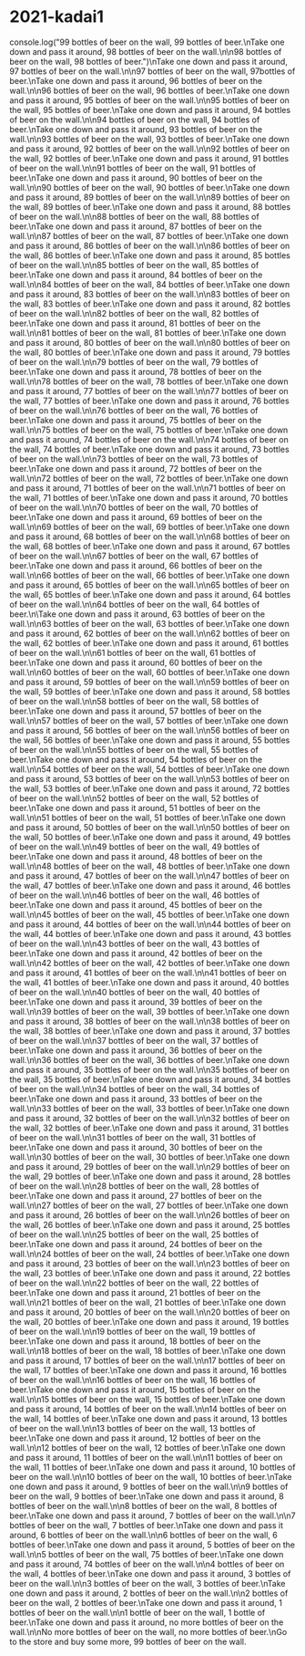 # 2021-kadai1
console.log("99 bottles of beer on the wall, 99 bottles of beer.\nTake one down and pass it around, 98 bottles of beer on the wall.\n\n98 bottles of beer on the wall, 98 bottles of beer.")\nTake one down and pass it around, 97 bottles of beer on the wall.\n\n97 bottles of beer on the wall, 97bottles of beer.\nTake one down and pass it around, 96 bottles of beer on the wall.\n\n96 bottles of beer on the wall, 96 bottles of beer.\nTake one down and pass it around, 95 bottles of beer on the wall.\n\n95 bottles of beer on the wall, 95 bottles of beer.\nTake one down and pass it around, 94 bottles of beer on the wall.\n\n94 bottles of beer on the wall, 94 bottles of beer.\nTake one down and pass it around, 93 bottles of beer on the wall.\n\n93 bottles of beer on the wall, 93 bottles of beer.\nTake one down and pass it around, 92 bottles of beer on the wall.\n\n92 bottles of beer on the wall, 92 bottles of beer.\nTake one down and pass it around, 91 bottles of beer on the wall.\n\n91 bottles of beer on the wall, 91 bottles of beer.\nTake one down and pass it around, 90 bottles of beer on the wall.\n\n90 bottles of beer on the wall, 90 bottles of beer.\nTake one down and pass it around, 89 bottles of beer on the wall.\n\n89 bottles of beer on the wall, 89 bottles of beer.\nTake one down and pass it around, 88 bottles of beer on the wall.\n\n88 bottles of beer on the wall, 88 bottles of beer.\nTake one down and pass it around, 87 bottles of beer on the wall.\n\n87 bottles of beer on the wall, 87 bottles of beer.\nTake one down and pass it around, 86 bottles of beer on the wall.\n\n86 bottles of beer on the wall, 86 bottles of beer.\nTake one down and pass it around, 85 bottles of beer on the wall.\n\n85 bottles of beer on the wall, 85 bottles of beer.\nTake one down and pass it around, 84 bottles of beer on the wall.\n\n84 bottles of beer on the wall, 84 bottles of beer.\nTake one down and pass it around, 83 bottles of beer on the wall.\n\n83 bottles of beer on the wall, 83 bottles of beer.\nTake one down and pass it around, 82 bottles of beer on the wall.\n\n82 bottles of beer on the wall, 82 bottles of beer.\nTake one down and pass it around, 81 bottles of beer on the wall.\n\n81 bottles of beer on the wall, 81 bottles of beer.\nTake one down and pass it around, 80 bottles of beer on the wall.\n\n80 bottles of beer on the wall, 80 bottles of beer.\nTake one down and pass it around, 79 bottles of beer on the wall.\n\n79 bottles of beer on the wall, 79 bottles of beer.\nTake one down and pass it around, 78 bottles of beer on the wall.\n\n78 bottles of beer on the wall, 78 bottles of beer.\nTake one down and pass it around, 77 bottles of beer on the wall.\n\n77 bottles of beer on the wall, 77 bottles of beer.\nTake one down and pass it around, 76 bottles of beer on the wall.\n\n76 bottles of beer on the wall, 76 bottles of beer.\nTake one down and pass it around, 75 bottles of beer on the wall.\n\n75 bottles of beer on the wall, 75 bottles of beer.\nTake one down and pass it around, 74 bottles of beer on the wall.\n\n74 bottles of beer on the wall, 74 bottles of beer.\nTake one down and pass it around, 73 bottles of beer on the wall.\n\n73 bottles of beer on the wall, 73 bottles of beer.\nTake one down and pass it around, 72 bottles of beer on the wall.\n\n72 bottles of beer on the wall, 72 bottles of beer.\nTake one down and pass it around, 71 bottles of beer on the wall.\n\n71 bottles of beer on the wall, 71 bottles of beer.\nTake one down and pass it around, 70 bottles of beer on the wall.\n\n70 bottles of beer on the wall, 70 bottles of beer.\nTake one down and pass it around, 69 bottles of beer on the wall.\n\n69 bottles of beer on the wall, 69 bottles of beer.\nTake one down and pass it around, 68 bottles of beer on the wall.\n\n68 bottles of beer on the wall, 68 bottles of beer.\nTake one down and pass it around, 67 bottles of beer on the wall.\n\n67 bottles of beer on the wall, 67 bottles of beer.\nTake one down and pass it around, 66 bottles of beer on the wall.\n\n66 bottles of beer on the wall, 66 bottles of beer.\nTake one down and pass it around, 65 bottles of beer on the wall.\n\n65 bottles of beer on the wall, 65 bottles of beer.\nTake one down and pass it around, 64 bottles of beer on the wall.\n\n64 bottles of beer on the wall, 64 bottles of beer.\n\Take one down and pass it around, 63 bottles of beer on the wall.\n\n63 bottles of beer on the wall, 63 bottles of beer.\nTake one down and pass it around, 62 bottles of beer on the wall.\n\n62 bottles of beer on the wall, 62 bottles of beer.\nTake one down and pass it around, 61 bottles of beer on the wall.\n\n61 bottles of beer on the wall, 61 bottles of beer.\nTake one down and pass it around, 60 bottles of beer on the wall.\n\n60 bottles of beer on the wall, 60 bottles of beer.\nTake one down and pass it around, 59 bottles of beer on the wall.\n\n59 bottles of beer on the wall, 59 bottles of beer.\nTake one down and pass it around, 58 bottles of beer on the wall.\n\n58 bottles of beer on the wall, 58 bottles of beer.\nTake one down and pass it around, 57 bottles of beer on the wall.\n\n57 bottles of beer on the wall, 57 bottles of beer.\nTake one down and pass it around, 56 bottles of beer on the wall.\n\n56 bottles of beer on the wall, 56 bottles of beer.\nTake one down and pass it around, 55 bottles of beer on the wall.\n\n55 bottles of beer on the wall, 55 bottles of beer.\nTake one down and pass it around, 54 bottles of beer on the wall.\n\n54 bottles of beer on the wall, 54 bottles of beer.\nTake one down and pass it around, 53 bottles of beer on the wall.\n\n53 bottles of beer on the wall, 53 bottles of beer.\nTake one down and pass it around, 72 bottles of beer on the wall.\n\n52 bottles of beer on the wall, 52 bottles of beer.\nTake one down and pass it around, 51 bottles of beer on the wall.\n\n51 bottles of beer on the wall, 51 bottles of beer.\nTake one down and pass it around, 50 bottles of beer on the wall.\n\n50 bottles of beer on the wall, 50 bottles of beer.\nTake one down and pass it around, 49 bottles of beer on the wall.\n\n49 bottles of beer on the wall, 49 bottles of beer.\nTake one down and pass it around, 48 bottles of beer on the wall.\n\n48 bottles of beer on the wall, 48 bottles of beer.\nTake one down and pass it around, 47 bottles of beer on the wall.\n\n47 bottles of beer on the wall, 47 bottles of beer.\nTake one down and pass it around, 46 bottles of beer on the wall.\n\n46 bottles of beer on the wall, 46 bottles of beer.\nTake one down and pass it around, 45 bottles of beer on the wall.\n\n45 bottles of beer on the wall, 45 bottles of beer.\nTake one down and pass it around, 44 bottles of beer on the wall.\n\n44 bottles of beer on the wall, 44 bottles of beer.\nTake one down and pass it around, 43 bottles of beer on the wall.\n\n43 bottles of beer on the wall, 43 bottles of beer.\nTake one down and pass it around, 42 bottles of beer on the wall.\n\n42 bottles of beer on the wall, 42 bottles of beer.\nTake one down and pass it around, 41 bottles of beer on the wall.\n\n41 bottles of beer on the wall, 41 bottles of beer.\nTake one down and pass it around, 40 bottles of beer on the wall.\n\n40 bottles of beer on the wall, 40 bottles of beer.\nTake one down and pass it around, 39 bottles of beer on the wall.\n\n39 bottles of beer on the wall, 39 bottles of beer.\nTake one down and pass it around, 38 bottles of beer on the wall.\n\n38 bottles of beer on the wall, 38 bottles of beer.\nTake one down and pass it around, 37 bottles of beer on the wall.\n\n37 bottles of beer on the wall, 37 bottles of beer.\nTake one down and pass it around, 36 bottles of beer on the wall.\n\n36 bottles of beer on the wall, 36 bottles of beer.\nTake one down and pass it around, 35 bottles of beer on the wall.\n\n35 bottles of beer on the wall, 35 bottles of beer.\nTake one down and pass it around, 34 bottles of beer on the wall.\n\n34 bottles of beer on the wall, 34 bottles of beer.\nTake one down and pass it around, 33 bottles of beer on the wall.\n\n33 bottles of beer on the wall, 33 bottles of beer.\nTake one down and pass it around, 32 bottles of beer on the wall.\n\n32 bottles of beer on the wall, 32 bottles of beer.\nTake one down and pass it around, 31 bottles of beer on the wall.\n\n31 bottles of beer on the wall, 31 bottles of beer.\nTake one down and pass it around, 30 bottles of beer on the wall.\n\n30 bottles of beer on the wall, 30 bottles of beer.\nTake one down and pass it around, 29 bottles of beer on the wall.\n\n29 bottles of beer on the wall, 29 bottles of beer.\nTake one down and pass it around, 28 bottles of beer on the wall.\n\n28 bottles of beer on the wall, 28 bottles of beer.\nTake one down and pass it around, 27 bottles of beer on the wall.\n\n27 bottles of beer on the wall, 27 bottles of beer.\nTake one down and pass it around, 26 bottles of beer on the wall.\n\n26 bottles of beer on the wall, 26 bottles of beer.\nTake one down and pass it around, 25 bottles of beer on the wall.\n\n25 bottles of beer on the wall, 25 bottles of beer.\nTake one down and pass it around, 24 bottles of beer on the wall.\n\n24 bottles of beer on the wall, 24 bottles of beer.\nTake one down and pass it around, 23 bottles of beer on the wall.\n\n23 bottles of beer on the wall, 23 bottles of beer.\nTake one down and pass it around, 22 bottles of beer on the wall.\n\n22 bottles of beer on the wall, 22 bottles of beer.\nTake one down and pass it around, 21 bottles of beer on the wall.\n\n21 bottles of beer on the wall, 21 bottles of beer.\nTake one down and pass it around, 20 bottles of beer on the wall.\n\n20 bottles of beer on the wall, 20 bottles of beer.\nTake one down and pass it around, 19 bottles of beer on the wall.\n\n19 bottles of beer on the wall, 19 bottles of beer.\nTake one down and pass it around, 18 bottles of beer on the wall.\n\n18 bottles of beer on the wall, 18 bottles of beer.\nTake one down and pass it around, 17 bottles of beer on the wall.\n\n17 bottles of beer on the wall, 17 bottles of beer.\nTake one down and pass it around, 16 bottles of beer on the wall.\n\n16 bottles of beer on the wall, 16 bottles of beer.\nTake one down and pass it around, 15 bottles of beer on the wall.\n\n15 bottles of beer on the wall, 15 bottles of beer.\nTake one down and pass it around, 14 bottles of beer on the wall.\n\n14 bottles of beer on the wall, 14 bottles of beer.\nTake one down and pass it around, 13 bottles of beer on the wall.\n\n13 bottles of beer on the wall, 13 bottles of beer.\nTake one down and pass it around, 12 bottles of beer on the wall.\n\n12 bottles of beer on the wall, 12 bottles of beer.\nTake one down and pass it around, 11 bottles of beer on the wall.\n\n11 bottles of beer on the wall, 11 bottles of beer.\nTake one down and pass it around, 10 bottles of beer on the wall.\n\n10 bottles of beer on the wall, 10 bottles of beer.\nTake one down and pass it around, 9 bottles of beer on the wall.\n\n9 bottles of beer on the wall, 9 bottles of beer.\nTake one down and pass it around, 8 bottles of beer on the wall.\n\n8 bottles of beer on the wall, 8 bottles of beer.\nTake one down and pass it around, 7 bottles of beer on the wall.\n\n7 bottles of beer on the wall, 7 bottles of beer.\nTake one down and pass it around, 6 bottles of beer on the wall.\n\n6 bottles of beer on the wall, 6 bottles of beer.\nTake one down and pass it around, 5 bottles of beer on the wall.\n\n5 bottles of beer on the wall, 75 bottles of beer.\nTake one down and pass it around, 74 bottles of beer on the wall.\n\n4 bottles of beer on the wall, 4 bottles of beer.\nTake one down and pass it around, 3 bottles of beer on the wall.\n\n3 bottles of beer on the wall, 3 bottles of beer.\nTake one down and pass it around, 2 bottles of beer on the wall.\n\n2 bottles of beer on the wall, 2 bottles of beer.\nTake one down and pass it around, 1 bottles of beer on the wall.\n\n1 bottle of beer on the wall, 1 bottle of beer.\nTake one down and pass it around, no more bottles of beer on the wall.\n\nNo more bottles of beer on the wall, no more bottles of beer.\nGo to the store and buy some more, 99 bottles of beer on the wall.
